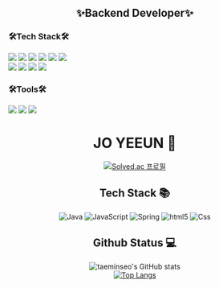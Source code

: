<div align=center><h2>✨Backend Developer✨</h2></div>

<h3>🛠Tech Stack🛠</h3>
<div align=left>
  <img src="https://img.shields.io/badge/C&#32;-A8B9CC?style=for-the-badge&logo=C&logoColor=white">
  <img src="https://img.shields.io/badge/java-007396?style=for-the-badge&logo=java&logoColor=white">
  <img src="https://img.shields.io/badge/python-3776AB?style=for-the-badge&logo=python&logoColor=white">
  <img src="https://img.shields.io/badge/javascript-F7DF1E?style=for-the-badge&logo=javascript&logoColor=black">
  <img src="https://img.shields.io/badge/html5-E34F26?style=for-the-badge&logo=html5&logoColor=white">
  <img src="https://img.shields.io/badge/css-1572B6?style=for-the-badge&logo=css3&logoColor=white">
  <br>
  <img src="https://img.shields.io/badge/oracle-F80000?style=for-the-badge&logo=oracle&logoColor=white">
  <img src="https://img.shields.io/badge/spring-6DB33F?style=for-the-badge&logo=spring&logoColor=white">
  <img src="https://img.shields.io/badge/amazonaws-232F3E?style=for-the-badge&logo=amazonaws&logoColor=white">
  <img src="https://img.shields.io/badge/apache tomcat-FFBB00?style=for-the-badge&logo=apachetomcat&logoColor=black">
</div>
<h3>🛠Tools🛠</h3>
<div align=left>
  <img src="https://img.shields.io/badge/eclipse-525C86?style=for-the-badge&logo=eclipse&logoColor=white">
  <img src="https://img.shields.io/badge/windows-0078D6?style=for-the-badge&logo=windows&logoColor=white">
  <img src="https://img.shields.io/badge/Linux-FCC624?style=for-the-badge&logo=linux&logoColor=white">
</div>

<div align ="center">
<h1> JO YEEUN 🙋 </h1>
  
[![Solved.ac
프로필](http://mazassumnida.wtf/api/mini/generate_badge?boj=taeminseo)](https://solved.ac/taeminseo)

<h2> Tech Stack 📚 </h2>
  
![Java](https://img.shields.io/badge/-JAVA-FC4C02?style=for-the-badge&logo=Java&logoColor=black)
![JavaScript](https://img.shields.io/badge/-JavaScript-FFD500?style=for-the-badge&logo=javascript&logoColor=000000&labelColor=%23F7DF1C&color=%23FFCE5A)
![Spring](https://img.shields.io/badge/Spring-6DB33F?style=for-the-badge&logo=Spring&logoColor=white)
![html5](https://img.shields.io/badge/HTML5-D32323?style=for-the-badge&logo=HTML5&logoColor=white)
![Css](https://img.shields.io/badge/CSS3-1572B6?style=for-the-badge&logo=CSS3&logoColor=white)

</div>

<div align="center">
<h2> Github Status  💻 </h2>

![taeminseo's GitHub stats](https://github-readme-stats.vercel.app/api?username=taeminseo&hide=stars,contribs&show_icons=true&theme=defalut) <br>
[![Top Langs](https://github-readme-stats.vercel.app/api/top-langs/?username=taeminseo&layout=compact)](https://github.com/taeminseo/github-readme-stats)

</div>
